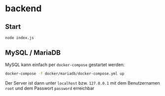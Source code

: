 # backend

## Start

```
node index.js
```

## MySQL / MariaDB

MySQL kann einfach per `docker-compose` gestartet werden:

```sh
docker-compose -f docker/mariadb/docker-compose.yml up
```

Der Server ist dann unter `localhost` bzw. `127.0.0.1` mit dem Benutzernamen `root` und dem Passwort `password` erreichbar
